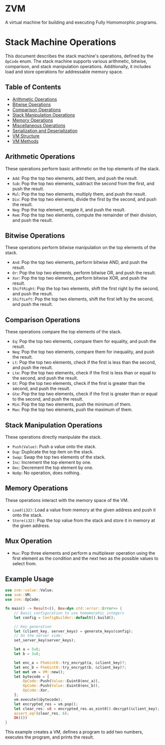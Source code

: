 # ZVM
A virtual machine for building and executing Fully Homomorphic programs.

# Stack Machine Operations

This document describes the stack machine's operations, defined by the `OpCode` enum. The stack machine supports various arithmetic, bitwise, comparison, and stack manipulation operations. Additionally, it includes load and store operations for addressable memory space.

## Table of Contents
- [Arithmetic Operations](#arithmetic-operations)
- [Bitwise Operations](#bitwise-operations)
- [Comparison Operations](#comparison-operations)
- [Stack Manipulation Operations](#stack-manipulation-operations)
- [Memory Operations](#memory-operations)
- [Miscellaneous Operations](#miscellaneous-operations)
- [Serialization and Deserialization](#serialization-and-deserialization)
- [VM Structure](#vm-structure)
- [VM Methods](#vm-methods)

## Arithmetic Operations
These operations perform basic arithmetic on the top elements of the stack.

- `Add`: Pop the top two elements, add them, and push the result.
- `Sub`: Pop the top two elements, subtract the second from the first, and push the result.
- `Mul`: Pop the top two elements, multiply them, and push the result.
- `Div`: Pop the top two elements, divide the first by the second, and push the result.
- `Neg`: Pop the top element, negate it, and push the result.
- `Rem`: Pop the top two elements, compute the remainder of their division, and push the result.

## Bitwise Operations
These operations perform bitwise manipulation on the top elements of the stack.

- `And`: Pop the top two elements, perform bitwise AND, and push the result.
- `Or`: Pop the top two elements, perform bitwise OR, and push the result.
- `Xor`: Pop the top two elements, perform bitwise XOR, and push the result.
- `ShiftRight`: Pop the top two elements, shift the first right by the second, and push the result.
- `ShiftLeft`: Pop the top two elements, shift the first left by the second, and push the result.

## Comparison Operations
These operations compare the top elements of the stack.

- `Eq`: Pop the top two elements, compare them for equality, and push the result.
- `Neq`: Pop the top two elements, compare them for inequality, and push the result.
- `Lt`: Pop the top two elements, check if the first is less than the second, and push the result.
- `Lte`: Pop the top two elements, check if the first is less than or equal to the second, and push the result.
- `Gt`: Pop the top two elements, check if the first is greater than the second, and push the result.
- `Gte`: Pop the top two elements, check if the first is greater than or equal to the second, and push the result.
- `Min`: Pop the top two elements, push the minimum of them.
- `Max`: Pop the top two elements, push the maximum of them.

## Stack Manipulation Operations
These operations directly manipulate the stack.

- `Push(Value)`: Push a value onto the stack.
- `Dup`: Duplicate the top item on the stack.
- `Swap`: Swap the top two elements of the stack.
- `Inc`: Increment the top element by one.
- `Dec`: Decrement the top element by one.
- `NoOp`: No operation, does nothing.

## Memory Operations
These operations interact with the memory space of the VM.

- `Load(i32)`: Load a value from memory at the given address and push it onto the stack.
- `Store(i32)`: Pop the top value from the stack and store it in memory at the given address.

## Mux Operation
- `Mux`: Pop three elements and perform a multiplexer operation using the first element as the condition and the next two as the possible values to select from.

## Example Usage

```rust
use zvm::value::Value;
use zvm::VM;
use zvm::OpCode;

fn main() -> Result<(), Box<dyn std::error::Error>> {
    // Basic configuration to use homomorphic integers
    let config = ConfigBuilder::default().build();

    // Key generation
    let (client_key, server_keys) = generate_keys(config);
    // On the server side:
    set_server_key(server_keys);

    let a = 5u8;
    let b = 3u8;

    let enc_a = FheUint8::try_encrypt(a, &client_key)?;
    let enc_b = FheUint8::try_encrypt(b, &client_key)?;
    let mut vm = VM::new();
    let bytecode = [
        OpCode::Push(Value::Euint8(enc_a)),
        OpCode::Push(Value::Euint8(enc_b)),
        OpCode::Xor,
    ];
    vm.execute(&bytecode);
    let encrypted_res = vm.pop();
    let clear_res: u8 = encrypted_res.as_eint8().decrypt(&client_key);
    assert_eq!(clear_res, 6);
    Ok(())
}
```

This example creates a VM, defines a program to add two numbers, executes the program, and prints the result.